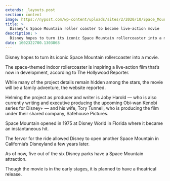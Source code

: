 ```yaml
--- 
extends: _layouts.post 
section: content 
image: https://nypost.com/wp-content/uploads/sites/2/2020/10/Space_Mountain.jpg?quality=90&strip=all&w=1200 
title: > 
  Disney’s Space Mountain roller coaster to become live-action movie 
description: > 
  Disney hopes to turn its iconic Space Mountain rollercoaster into a movie.The space-themed indoor rollercoaster is inspiring a live-action film that’s now in development, according to The Hollywood Reporter.Space Mountain opened in 1975 at Disney World in Florida where it became an instantaneous hit.The fervor for the ride allowed Disney to open another Space Mountain in California’s Disneyland a few years later.As of now, five out of the six Disney parks have a Space Mountain attraction. 
date: 1602322700.1303868 
--- 
```

Disney hopes to turn its iconic Space Mountain rollercoaster into a movie.

The space-themed indoor rollercoaster is inspiring a live-action film that’s now in development, according to The Hollywood Reporter.

While many of the project details remain hidden among the stars, the movie will be a family adventure, the website reported.

Helming the project as producer and writer is Joby Harold — who is also currently writing and executive producing the upcoming Obi-wan Kenobi series for Disney+ — and his wife, Tory Tunnell, who is producing the film under their shared company, Safehouse Pictures.

Space Mountain opened in 1975 at Disney World in Florida where it became an instantaneous hit.

The fervor for the ride allowed Disney to open another Space Mountain in California’s Disneyland a few years later.

As of now, five out of the six Disney parks have a Space Mountain attraction.

Though the movie is in the early stages, it is planned to have a theatrical release.
